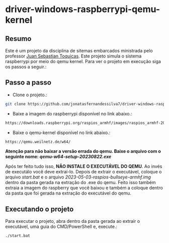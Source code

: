 # driver-windows-raspberrypi-qemu-kernel

## Resumo 

Este é um projeto da disciplina de sitemas embarcados ministrada pelo professor <a href="https://github.com/jstoquica">Juan Sebastian Toquicas</a>. Este projeto simula o sistema raspberrypi por meio do qemu kernel. Para ver o projeto em execução siga os passos a seguir.:

## Passo a passo

- Clone o projeto.:

```bash
git clone https://github.com/jonatasfernandessilva7/driver-windows-raspberrypi-qemu-kernel.git
```

- Baixe a imagem do raspberrypi disponível no link abaixo.:

```bash
https://downloads.raspberrypi.org/raspios_armhf/images/raspios_armhf-2023-05-03/
```

- Baixe o qemu-kernel disponível no link abaixo.:

```bash
https://qemu.weilnetz.de/w64/
```

<strong>Atenção para não baixar a versão errada do qemu. Baixe o arquivo com o seguinte nome: <em>qemu-w64-setup-20230822.exe</em></strong>

Após ter feito tudo isso, <strong>NÃO INSTALE O EXECUTÁVEL DO QEMU</strong>. Ao invés de executálo você deve extraí-lo. Depois de extrair o executável, coloque o arquivo *start.bat* e o arquivo *2023-05-03-raspios-bullseye-armhf.img* dentro da pasta gerada na extração do .exe do qemu. Feito isso também extraia a imagem do raspberry que você baixou e também a coloque dentro da pasta que foi gerada na extração do executável do qemu.


## Executando o projeto

Para executar o projeto, abra dentro da pasta gerada ao extrair o executável, uma guia do CMD/PowerShell e, execute.:

```bash
./start.bat 
```
